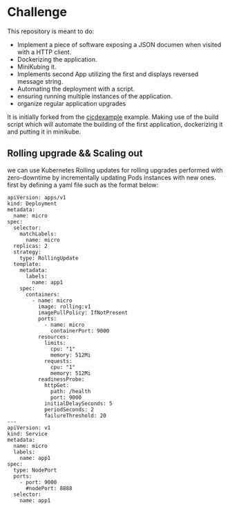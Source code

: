 # Challenge

This repository is meant to do: 

* Implement a piece of software exposing a JSON documen when visited with a HTTP client.
* Dockerizing the application.
* MiniKubing it. 
* Implements second App utilizing the first and displays reversed message string.
* Automating the deployment with a script.
* ensuring running multiple instances of the application.
* organize regular application upgrades

It is initially forked from the [cicdexample](https://github.com/cishiv/cicdexample) example. Making use of the build script which will automate the building of the first application, dockerizing it and putting it in minikube.


## Rolling upgrade && Scaling out

we can use Kubernetes Rolling updates for rolling upgrades performed with zero-downtime by incrementally updating Pods instances with new ones. first by defining a yaml file such as the format below: 

```
apiVersion: apps/v1
kind: Deployment
metadata:
  name: micro
spec:
  selector:
    matchLabels:
      name: micro
  replicas: 2
  strategy:
    type: RollingUpdate
  template:
    metadata:
      labels:
        name: app1
    spec:
      containers:
        - name: micro
          image: rolling:v1
          imagePullPolicy: IfNotPresent
          ports:
            - name: micro
              containerPort: 9000
          resources:
            limits:
              cpu: "1"
              memory: 512Mi
            requests:
              cpu: "1"
              memory: 512Mi
          readinessProbe:
            httpGet:
              path: /health
              port: 9000
            initialDelaySeconds: 5
            periodSeconds: 2
            failureThreshold: 20
---
apiVersion: v1
kind: Service
metadata:
  name: micro
  labels:
    name: app1
spec:
  type: NodePort
  ports:
    - port: 9000
      #nodePort: 8888
  selector:
    name: app1
```
